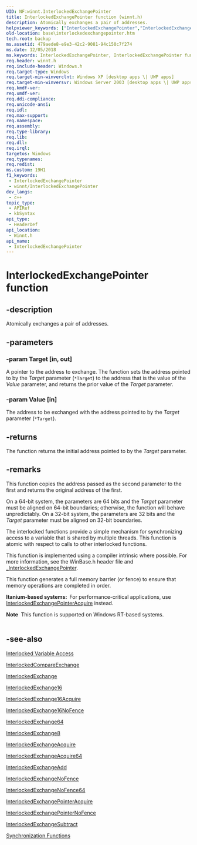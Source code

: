 ```yaml
---
UID: NF:winnt.InterlockedExchangePointer
title: InterlockedExchangePointer function (winnt.h)
description: Atomically exchanges a pair of addresses.
helpviewer_keywords: ["InterlockedExchangePointer","InterlockedExchangePointer function","_win32_interlockedexchangepointer","base.interlockedexchangepointer","winnt/InterlockedExchangePointer"]
old-location: base\interlockedexchangepointer.htm
tech.root: backup
ms.assetid: 479aede8-e9e3-42c2-9081-94c150c7f274
ms.date: 12/05/2018
ms.keywords: InterlockedExchangePointer, InterlockedExchangePointer function, _win32_interlockedexchangepointer, base.interlockedexchangepointer, winnt/InterlockedExchangePointer
req.header: winnt.h
req.include-header: Windows.h
req.target-type: Windows
req.target-min-winverclnt: Windows XP [desktop apps \| UWP apps]
req.target-min-winversvr: Windows Server 2003 [desktop apps \| UWP apps]
req.kmdf-ver: 
req.umdf-ver: 
req.ddi-compliance: 
req.unicode-ansi: 
req.idl: 
req.max-support: 
req.namespace: 
req.assembly: 
req.type-library: 
req.lib: 
req.dll: 
req.irql: 
targetos: Windows
req.typenames: 
req.redist: 
ms.custom: 19H1
f1_keywords:
 - InterlockedExchangePointer
 - winnt/InterlockedExchangePointer
dev_langs:
 - c++
topic_type:
 - APIRef
 - kbSyntax
api_type:
 - HeaderDef
api_location:
 - Winnt.h
api_name:
 - InterlockedExchangePointer
---
```


# InterlockedExchangePointer function


## -description

Atomically exchanges a pair of addresses.

## -parameters

### -param Target [in, out]

A pointer to the address to exchange. The function sets the  address pointed to by the <i>Target</i> parameter (<code>*Target</code>) to the address that is the value of the <i>Value</i> parameter, and returns the prior value of the <i>Target</i> parameter.

### -param Value [in]

The address to be exchanged with the address pointed to by the <i>Target</i> parameter (<code>*Target</code>).

## -returns

The function returns the initial address pointed to by the <i>Target</i> parameter.

## -remarks

This function copies the address passed as the second parameter to the first and returns the original address of the first.

On a 64-bit system, the parameters are 64 bits and the <i>Target</i> parameter must be aligned on 64-bit boundaries; otherwise, the function will behave unpredictably. On a 32-bit system, the parameters are 32 bits and the <i>Target</i> parameter must be aligned on 32-bit boundaries.

The interlocked functions provide a simple mechanism for synchronizing access to a variable that is shared by multiple threads. This function is atomic with respect to calls to other interlocked functions.

This function is implemented using a compiler intrinsic where possible. For more information, see the WinBase.h header file and <a href="/windows/win32/api/winbase/nf-winbase-interlockedexchangesubtract">_InterlockedExchangePointer</a>.

This function  generates a full memory barrier (or fence) to ensure that memory operations are completed in order.

<b>Itanium-based systems:  </b>For performance-critical applications, use <a href="/windows/win32/api/winbase/nf-winbase-interlockedexchangesubtract">InterlockedExchangePointerAcquire</a> instead.

<div class="alert"><b>Note</b>  This function is supported on Windows RT-based systems.</div>
<div> </div>

## -see-also

<a href="https://docs.microsoft.com/windows/desktop/Sync/interlocked-variable-access">Interlocked Variable Access</a>



<a href="/windows/win32/api/winnt/nf-winnt-interlockedcompareexchange">InterlockedCompareExchange</a>



<a href="/windows/win32/api/winbase/nf-winbase-interlockedexchangesubtract">InterlockedExchange</a>



<a href="/windows/win32/api/winbase/nf-winbase-interlockedexchangesubtract">InterlockedExchange16</a>



<a href="/windows/win32/api/winbase/nf-winbase-interlockedexchangesubtract">InterlockedExchange16Acquire</a>



<a href="/windows/win32/api/winbase/nf-winbase-interlockedexchangesubtract">InterlockedExchange16NoFence</a>



<a href="/windows/win32/api/winbase/nf-winbase-interlockedexchangesubtract">InterlockedExchange64</a>



<a href="/windows/win32/api/winbase/nf-winbase-interlockedexchangesubtract">InterlockedExchange8</a>



<a href="/windows/win32/api/winbase/nf-winbase-interlockedexchangesubtract">InterlockedExchangeAcquire</a>



<a href="/windows/win32/api/winbase/nf-winbase-interlockedexchangesubtract">InterlockedExchangeAcquire64</a>



<a href="/windows/win32/api/winbase/nf-winbase-interlockedexchangesubtract">InterlockedExchangeAdd</a>



<a href="/windows/win32/api/winbase/nf-winbase-interlockedexchangesubtract">InterlockedExchangeNoFence</a>



<a href="/windows/win32/api/winbase/nf-winbase-interlockedexchangesubtract">InterlockedExchangeNoFence64</a>



<a href="/windows/win32/api/winbase/nf-winbase-interlockedexchangesubtract">InterlockedExchangePointerAcquire</a>



<a href="/windows/win32/api/winbase/nf-winbase-interlockedexchangesubtract">InterlockedExchangePointerNoFence</a>



<a href="/windows/win32/api/winbase/nf-winbase-interlockedexchangesubtract">InterlockedExchangeSubtract</a>



<a href="https://docs.microsoft.com/windows/desktop/Sync/synchronization-functions">Synchronization Functions</a>

